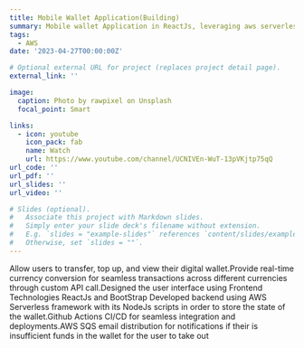 ```yaml
---
title: Mobile Wallet Application(Building)
summary: Mobile wallet Application in ReactJs, leveraging aws serverless framework and Auth0 services to create an immersive application.
tags:
  - AWS
date: '2023-04-27T00:00:00Z'

# Optional external URL for project (replaces project detail page).
external_link: ''

image:
  caption: Photo by rawpixel on Unsplash
  focal_point: Smart

links:
  - icon: youtube
    icon_pack: fab
    name: Watch
    url: https://www.youtube.com/channel/UCNIVEn-WuT-13pVKjtp75qQ
url_code: ''
url_pdf: ''
url_slides: ''
url_video: ''

# Slides (optional).
#   Associate this project with Markdown slides.
#   Simply enter your slide deck's filename without extension.
#   E.g. `slides = "example-slides"` references `content/slides/example-slides.md`.
#   Otherwise, set `slides = ""`.
---
```

Allow users to transfer, top up, and view their digital wallet.Provide real-time currency conversion for seamless transactions across different currencies through custom API call.Designed the user interface using Frontend Technologies ReactJs and BootStrap Developed backend using AWS Serverless framework with its NodeJs scripts in order to store the state of the wallet.Github Actions CI/CD for seamless integration and deployments.AWS SQS email distribution for notifications if their is insufficient funds in the wallet for the user to take out


